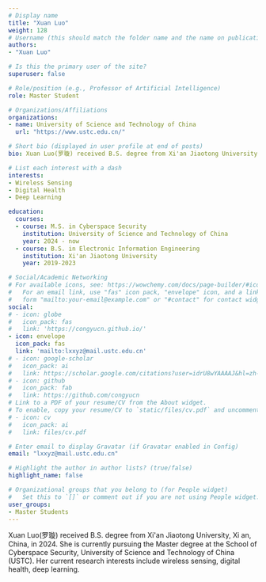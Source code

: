 ```yaml
---
# Display name
title: "Xuan Luo"
weight: 128
# Username (this should match the folder name and the name on publications)
authors:
- "Xuan Luo"

# Is this the primary user of the site?
superuser: false

# Role/position (e.g., Professor of Artificial Intelligence)
role: Master Student

# Organizations/Affiliations
organizations:
- name: University of Science and Technology of China
  url: "https://www.ustc.edu.cn/"

# Short bio (displayed in user profile at end of posts)
bio: Xuan Luo(罗璇) received B.S. degree from Xi'an Jiaotong University, Xi an, China, in 2024. She is currently pursuing the Master degree at the School of Cyberspace Security, University of Science and Technology of China (USTC). Her current research interests include wireless sensing, digital health, deep learning.

# List each interest with a dash
interests:
- Wireless Sensing
- Digital Health
- Deep Learning

education:
  courses:
  - course: M.S. in Cyberspace Security
    institution: University of Science and Technology of China
    year: 2024 - now
  - course: B.S. in Electronic Information Engineering
    institution: Xi'an Jiaotong University
    year: 2019-2023

# Social/Academic Networking
# For available icons, see: https://wowchemy.com/docs/page-builder/#icons
#   For an email link, use "fas" icon pack, "envelope" icon, and a link in the
#   form "mailto:your-email@example.com" or "#contact" for contact widget.
social:
# - icon: globe
#   icon_pack: fas
#   link: 'https://congyucn.github.io/'
- icon: envelope
  icon_pack: fas
  link: 'mailto:lxxyz@mail.ustc.edu.cn'
# - icon: google-scholar
#   icon_pack: ai
#   link: https://scholar.google.com/citations?user=idrU8wYAAAAJ&hl=zh-CN
# - icon: github
#   icon_pack: fab
#   link: https://github.com/congyucn
# Link to a PDF of your resume/CV from the About widget.
# To enable, copy your resume/CV to `static/files/cv.pdf` and uncomment the lines below.
# - icon: cv
#   icon_pack: ai
#   link: files/cv.pdf

# Enter email to display Gravatar (if Gravatar enabled in Config)
email: "lxxyz@mail.ustc.edu.cn"

# Highlight the author in author lists? (true/false)
highlight_name: false

# Organizational groups that you belong to (for People widget)
#   Set this to `[]` or comment out if you are not using People widget.
user_groups:
- Master Students
---
```


Xuan Luo(罗璇) received B.S. degree from Xi'an Jiaotong University, Xi an, China, in 2024. She is currently pursuing the Master degree at the School of Cyberspace Security, University of Science and Technology of China (USTC). Her current research interests include wireless sensing, digital health, deep learning.
